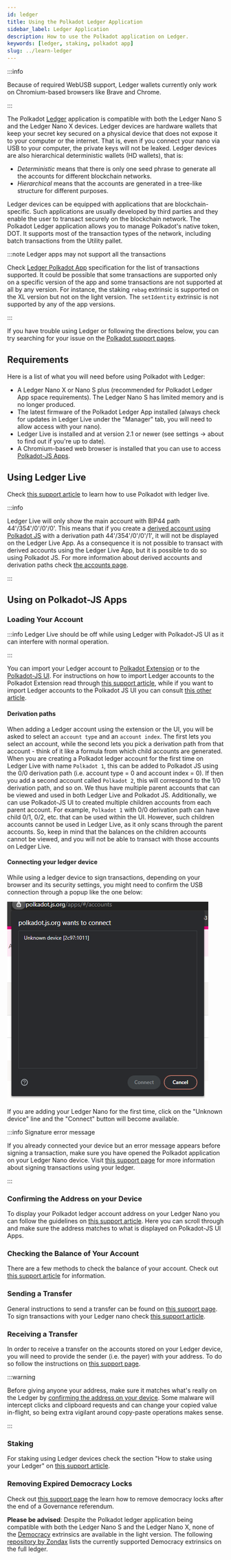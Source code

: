 ```yaml
---
id: ledger
title: Using the Polkadot Ledger Application
sidebar_label: Ledger Application
description: How to use the Polkadot application on Ledger.
keywords: [ledger, staking, polkadot app]
slug: ../learn-ledger
---
```


:::info

Because of required WebUSB support, Ledger wallets currently only work on Chromium-based
browsers like Brave and Chrome.

:::

The Polkadot [Ledger](https://www.ledger.com/) application is compatible with both the Ledger Nano S and the Ledger Nano X
devices. Ledger devices are hardware wallets that keep your secret key secured on a physical device that
does not expose it to your computer or the internet. That is, even if you connect your nano via USB to your computer, the private keys will not be leaked. Ledger devices are also hierarchical deterministic wallets (HD wallets), that is:

  - *Deterministic* means that there is only one seed phrase to generate all the accounts for different blockchain networks.
  - *Hierarchical* means that the accounts are generated in a tree-like structure for different purposes.

Ledger devices can be equipped with applications that are blockchain-specific. Such applications are usually developed by third parties and they enable the user to transact securely on the blockchain network.
The Polkadot Ledger application allows you to manage Polkadot's native token, DOT. It supports
most of the transaction types of the network, including batch transactions from the Utility pallet. 

:::note Ledger apps may not support all the transactions

Check [Ledger Polkadot App](https://github.com/Zondax/ledger-polkadot) specification for the list of transactions supported. It could be possible that some transactions are supported only on a specific version of the app and some transactions are not supported at all by any version. For instance, the staking `rebag` extrinsic is supported on the XL version but not on the light version. The `setIdentity` extrinsic is not supported by any of the app versions.

:::


If you have trouble using Ledger or following the directions below, you can try searching for your
issue on the [Polkadot support pages](https://support.polkadot.network/).

## Requirements

Here is a list of what you will need before using Polkadot with Ledger:

- A Ledger Nano X or Nano S plus (recommended for Polkadot Ledger App space requirements). The Ledger Nano S has limited memory and is no longer produced.
- The latest firmware of the Polkadot Ledger App installed (always check for updates in Ledger Live under the "Manager" tab, you will need to allow access with your nano).
- Ledger Live is installed and at version 2.1 or newer (see settings -> about to find out if you're
  up to date).
- A Chromium-based web browser is installed that you can use to access [Polkadot-JS Apps](https://polkadot.js.org/apps/).

## Using Ledger Live

Check [this support article](https://support.polkadot.network/support/solutions/articles/65000175822-how-to-use-polkadot-and-stake-with-ledger-live) to learn how to use Polkadot with ledger live.

:::info

Ledger Live will only show the main account with BIP44 path 44'/354'/0'/0'/0'. This means that if you create a [derived account using Polkadot JS](#using-on-polkadot-js-apps) with a derivation path 44'/354'/0'/0'/1', it will not be displayed on the Ledger Live App. As a consequence it is not possible to transact with derived accounts using the Ledger Live App, but it is possible to do so using Polkadot JS. For more information about derived accounts and derivation paths check [the accounts page](../learn/learn-accounts.md).

:::

## Using on Polkadot-JS Apps

### Loading Your Account

:::info Ledger Live should be off while using Ledger with Polkadot-JS UI as it can interfere with normal operation.

:::

You can import your Ledger account to [Polkadot Extension](https://polkadot.js.org/extension/) or to the [Polkadot-JS UI](https://polkadot.js.org/apps/#/explorer). For instructions
on how to import Ledger accounts to the Polkadot Extension read through [this support article](https://support.polkadot.network/support/solutions/articles/65000175387-how-to-add-your-ledger-through-the-polkadot-extension), while if you want to import Ledger accounts to the Polkadot JS UI you can consult [this other article](https://support.polkadot.network/support/solutions/articles/65000170812-how-to-add-ledger-account-through-the-polkadot-js-ui).

#### Derivation paths

When adding a Ledger account using the extension or the UI, you will be asked to select an `account type` and an `account index`. The first lets you select an account, while the second lets you pick a derivation path from that account - think of it like a formula from which child accounts are generated. When you are creating a Polkadot ledger account for the first time on Ledger Live with name `Polkadot 1`, this can be added to Polkadot JS using the 0/0 derivation path (i.e. account type = 0 and account index = 0). If then you add a second account called `Polkadot 2`, this will correspond to the 1/0 derivation path, and so on. We thus have multiple parent accounts that can be viewed and used in both Ledger Live and Polkadot JS. Additionally, we can use Polkadot-JS UI to created multiple children accounts from each parent account. For example, `Polkadot 1` with 0/0 derivation path can have child 0/1, 0/2, etc. that can be used within the UI. However, such children accounts cannot be used in Ledger Live, as it only scans through the parent accounts. So, keep in mind that the balances on the children accounts cannot be viewed, and you will not be able to transact with those accounts on Ledger Live.

#### Connecting your ledger device

While using a ledger device to sign transactions, depending on your browser and its security settings, you might need
to confirm the USB connection through a popup like the one below:

![Display the device connection popup](../assets/ledger/query-device.png)

If you are adding your Ledger Nano for the first time, click on the "Unknown device" line and the "Connect" button will become available. 

:::info Signature error message

If you already connected your device but an error message appears before signing a transaction, make sure you have opened the Polkadot application on your Ledger Nano device. Visit [this support page](https://support.polkadot.network/support/solutions/articles/65000181994) for more information about signing transactions using your ledger.

:::

### Confirming the Address on your Device

To display your Polkadot ledger account address on your Ledger Nano you can follow the guidelines on [this support article](https://support.polkadot.network/support/solutions/articles/65000181854-how-to-confirm-your-account-address-on-your-ledger-device). Here you can scroll through and make sure the address matches to what is displayed on Polkadot-JS UI
Apps.

### Checking the Balance of Your Account

There are a few methods to check the balance of your account. Check out [this support article](https://support.polkadot.network/support/solutions/articles/65000169332-where-can-i-see-the-balance-of-my-account-) for information.

### Sending a Transfer

General instructions to send a transfer can be found on [this support page](https://support.polkadot.network/support/solutions/articles/65000170304-how-to-send-transfer-funds-out-of-your-dot-account-on-the-polkadot-js-ui). To sign transactions with your Ledger nano check [this support article](https://support.polkadot.network/support/solutions/articles/65000181994).

### Receiving a Transfer

In order to receive a transfer on the accounts stored on your Ledger device, you will need to
provide the sender (i.e. the payer) with your address. To do so follow the instructions on [this support page](https://support.polkadot.network/support/solutions/articles/65000181866-how-to-receive-dot-to-my-account-on-polkadot-js-ui).

:::warning

Before giving anyone your address, make sure it matches what's really on the Ledger
by [confirming the address on your device](#confirming-the-address-on-your-device). Some malware
will intercept clicks and clipboard requests and can change your copied value in-flight, so being
extra vigilant around copy-paste operations makes sense.

:::

### Staking

For staking using Ledger devices check the section "How to stake using your Ledger" on [this support article](https://support.polkadot.network/support/solutions/articles/65000168057-how-do-i-stake-nominate-on-polkadot-).

### Removing Expired Democracy Locks

Check out [this support page](https://support.polkadot.network/support/solutions/articles/65000181870-how-to-remove-expired-democracy-locks) the learn how to remove democracy locks after the end of a Governance referendum.

**Please be advised**: Despite the Polkadot ledger application being compatible with both the Ledger
Nano S and the Ledger Nano X, none of the [Democracy](../maintain/maintain-guides-democracy.md) extrinsics
are available in the light version. The following [repository by Zondax](https://github.com/Zondax/ledger-polkadot) lists the currently supported Democracy extrinsics on the full ledger.
